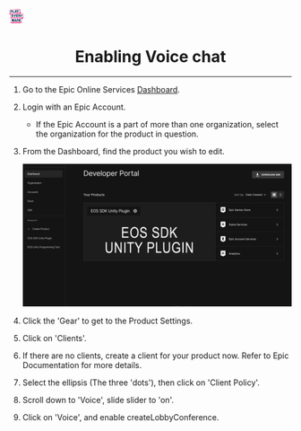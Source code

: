 <a href="/readme.md"><img src="/docs/images/PlayEveryWareLogo.gif" alt="README.md" width="5%"/></a>

# <div align="center">Enabling Voice chat</div>
---

1. Go to the Epic Online Services [Dashboard](https://dev.epicgames.com/portal).
2. Login with an Epic Account.

    * If the Epic Account is a part of more than one organization, select the organization for the product in question. 

3. From the Dashboard, find the product you wish to edit.

    <img src="images/eos_dashboard.png" width="500" />

4. Click the 'Gear' to get to the Product Settings.
5. Click on 'Clients'.
6. If there are no clients, create a client for your product now. Refer to Epic Documentation for more details.
7. Select the ellipsis (The three 'dots'), then click on 'Client Policy'.
8. Scroll down to 'Voice', slide slider to 'on'.
9. Click on 'Voice', and enable createLobbyConference.
